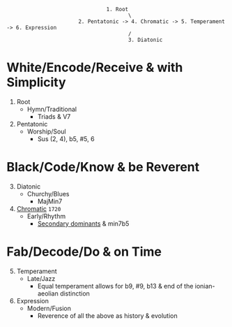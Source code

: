                                     1. Root
                                           \
                           2. Pentatonic -> 4. Chromatic -> 5. Temperament -> 6. Expression
                                           /
                                           3. Diatonic
 

# White/Encode/Receive & with Simplicity
   1. Root
      - Hymn/Traditional
         - Triads & V7 
   2. Pentatonic
      - Worship/Soul
         - Sus (2, 4), b5, #5, 6 
# Black/Code/Know & be Reverent
   3. Diatonic
      - Churchy/Blues
         - MajMin7
   4. [Chromatic](https://en.wikipedia.org/wiki/The_Well-Tempered_Clavier#Recordings) `1720`
      - Early/Rhythm
         - [Secondary dominants](https://en.wikipedia.org/wiki/Uptown_Girl) & min7b5
# Fab/Decode/Do & on Time
   5. Temperament
      - Late/Jazz
         - Equal temperament allows for b9, #9, b13 & end of the ionian-aeolian distinction
   6. Expression
      - Modern/Fusion
         - Reverence of all the above as history & evolution 
